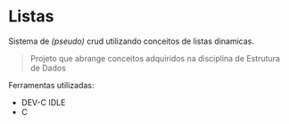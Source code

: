# Listas
Sistema de _(pseudo)_ crud utilizando conceitos de listas dinamicas.

> Projeto que abrange conceitos adquiridos na disciplina de Estrutura de Dados

Ferramentas utilizadas:
  * DEV-C IDLE
  * C

